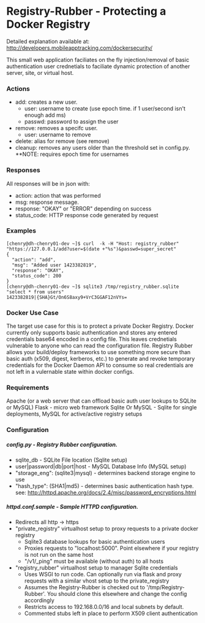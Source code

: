# Registry-Rubber - Protecting a Docker Registry

Detailed explanation available at: http://developers.mobileapptracking.com/dockersecurity/

This small web application faciliates on the fly injection/removal of basic authentication user crednetials to faciliate dynamic protection of another server, site, or virtual host.

### Actions
- add: creates a new user.
  - user: username to create (use epoch time.  if 1 user/second isn't enough add ms)
  - passwd: password to assign the user
- remove: removes a specifc user.
  - user: username to remove
- delete: alias for remove (see remove)
- cleanup: removes any users older than the threshold set in config.py.  **NOTE: requires epoch time for usernames

### Responses
All responses will be in json with:
- action: action that was performed
- msg: response message.
- response: "OKAY" or "ERROR" depending on success
- status_code: HTTP response code generated by request

### Examples
```
[chenry@dh-chenry01-dev ~]$ curl  -k -H "Host: registry_rubber" "https://127.0.0.1/add?user=$(date +"%s")&passwd=super_secret"
{
  "action": "add", 
  "msg": "Added user 1423382819", 
  "response": "OKAY", 
  "status_code": 200
}
[chenry@dh-chenry01-dev ~]$ sqlite3 /tmp/registry_rubber.sqlite  "select * from users"
1423382819|{SHA}Gt/On6S8axy9+VrC3GGAF12nVYs=
```

### Docker Use Case
The target use case for this is to protect a private Docker Registry.  Docker currently only supports basic authentication and stores any entered credentials base64 encoded in a config file.  This leaves crednetials vulnerable to anyone who can read the configuration file.
Registry Rubber allows your build/deploy frameworks to use something more secure than basic auth (x509, digest, kerberos, etc.) to generate and revoke temporary credentials for the Docker Daemon API to consume so real credentials are not left in a vulernable state within docker configs.

### Requirements
Apache (or a web server that can offload basic auth user lookups to SQLite or MySQL)
Flask - micro web framework
Sqlite Or MySQL - Sqlite for single deployments, MySQL for active/active registry setups

### Configuration
##### config.py - Registry Rubber configuration.
- sqlite_db - SQLite File location (Sqlite setup)
- user|password|db|port|host - MySQL Database Info (MySQL setup)
- "storage_eng": (sqlite3|mysql) - determines backend storage engine to use 
- "hash_type": (SHA1|md5) - determines basic authentication hash type.   see: http://httpd.apache.org/docs/2.4/misc/password_encryptions.html

##### httpd.conf.sample - Sample HTTPD configuration.
- Redirects all http -> https
- "private_registry" virtualhost setup to proxy requests to a private docker registry
  - Sqlite3 database lookups for basic authentication users
  - Proxies requests to "localhost:5000".  Point elsewhere if your registry is not run on the same host
  - "/v1/_ping" must be available (without auth) to all hosts
- "registry_rubber" virtualhost setup to manager Sqlite credentials
  - Uses WSGI to run code.  Can optionally run via flask and proxy requests with a similar vhost setup to the private_registry
  - Assumes the Registry-Rubber is checked out to '/tmp/Registry-Rubber'.  You should clone this elsewhere and change the config accordingly
  - Restricts access to 192.168.0.0/16 and local subnets by default.
  - Commented stubs left in place to perform X509 client authentication

